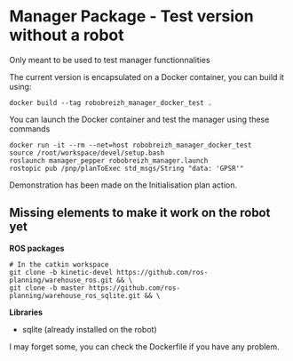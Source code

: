 # Manager Package - Test version without a robot
Only meant to be used to test manager functionnalities


The current version is encapsulated on a Docker container, you can build it using:
```
docker build --tag robobreizh_manager_docker_test .
```

You can launch the Docker container and test the manager using these commands
```
docker run -it --rm --net=host robobreizh_manager_docker_test
source /root/workspace/devel/setup.bash
roslaunch manager_pepper robobreizh_manager.launch
rostopic pub /pnp/planToExec std_msgs/String "data: 'GPSR'"
```

Demonstration has been made on the Initialisation plan action.

## Missing elements to make it work on the robot yet

**ROS packages**
```
# In the catkin workspace
git clone -b kinetic-devel https://github.com/ros-planning/warehouse_ros.git && \
git clone -b master https://github.com/ros-planning/warehouse_ros_sqlite.git && \
```
**Libraries**
- sqlite (already installed on the robot)

I may forget some, you can check the Dockerfile if you have any problem.
